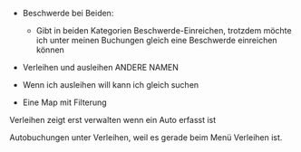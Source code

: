 *  Beschwerde bei Beiden:
	* Gibt in beiden Kategorien Beschwerde-Einreichen, trotzdem möchte ich unter meinen Buchungen gleich eine Beschwerde einreichen können
* Verleihen und ausleihen ANDERE NAMEN


* Wenn ich ausleihen will kann ich gleich suchen
* Eine Map mit Filterung

Verleihen zeigt erst verwalten wenn ein Auto erfasst ist

Autobuchungen unter Verleihen, weil es gerade beim Menü Verleihen ist. 

